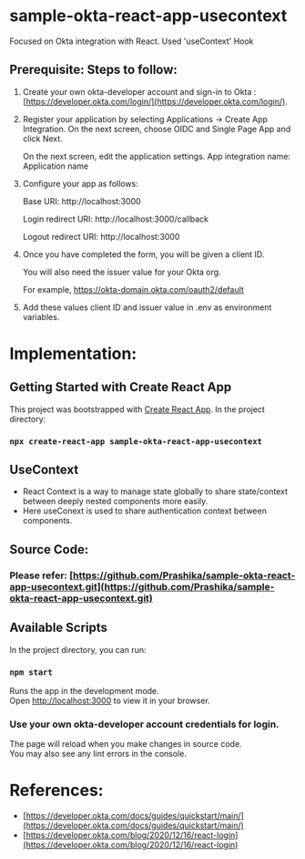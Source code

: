 # sample-okta-react-app-usecontext
Focused on Okta integration with React. Used 'useContext' Hook

## Prerequisite: Steps to follow:
1. Create your own okta-developer account and sign-in to Okta : [https://developer.okta.com/login/](https://developer.okta.com/login/).

2. Register your application by selecting Applications -> Create App Integration. On the next screen, choose OIDC and Single Page App and click Next.

   On the next screen, edit the application settings. 
   App integration name: Application name 

3. Configure your app as follows:

   Base URI: http://localhost:3000
  
   Login redirect URI: http://localhost:3000/callback
  
   Logout redirect URI: http://localhost:3000

4. Once you have completed the form, you will be given a client ID. 

   You will also need the issuer value for your Okta org. 
   
   For example, https://okta-domain.okta.com/oauth2/default

5. Add these values client ID and issuer value in .env as environment variables.

# Implementation:

## Getting Started with Create React App

This project was bootstrapped with [Create React App](https://github.com/facebook/create-react-app).
In the project directory:

### `npx create-react-app sample-okta-react-app-usecontext`

## UseContext
- React Context is a way to manage state globally to share state/context between deeply nested components more easily.
- Here useConext is used to share authentication context between components.

## Source Code:
### Please refer: [https://github.com/Prashika/sample-okta-react-app-usecontext.git](https://github.com/Prashika/sample-okta-react-app-usecontext.git)

## Available Scripts

In the project directory, you can run:

### `npm start`

Runs the app in the development mode.\
Open [http://localhost:3000](http://localhost:3000) to view it in your browser.

### Use your own okta-developer account credentials for login.

The page will reload when you make changes in source code.\
You may also see any lint errors in the console.

# References:
- [https://developer.okta.com/docs/guides/quickstart/main/](https://developer.okta.com/docs/guides/quickstart/main/)
- [https://developer.okta.com/blog/2020/12/16/react-login](https://developer.okta.com/blog/2020/12/16/react-login)
